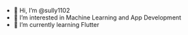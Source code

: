 - 👋 Hi, I’m @sully1102
- 👀 I’m interested in Machine Learning and App Development
- 🌱 I’m currently learning Flutter

<!---
sully1102/sully1102 is a ✨ special ✨ repository because its `README.md` (this file) appears on your GitHub profile.
You can click the Preview link to take a look at your changes.
--->
